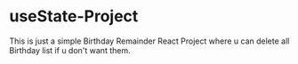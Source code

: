 # useState-Project
This is just a simple Birthday Remainder React Project where u can delete all Birthday list if u don't want them.

